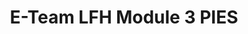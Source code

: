 ---
title: E-Team LFH Module 3 PIES
redirect_to: https://docs.google.com/forms/d/e/1FAIpQLSdOWdjJSJOXqGYooKTxxmX_t0dzMRqfP7kw--_13AoEg_3-iw/viewform?usp=sf_link
redirect_from: 
  - CODExLFHModule3PIES
  - codexlfhmodule3pies
---